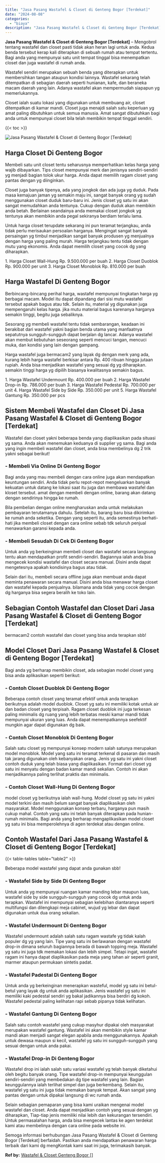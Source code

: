 ```yaml
---
title: "Jasa Pasang Wastafel & Closet di Genteng Bogor [Terdekat]"
date: "2024-08-08"
categories: 
  - "biaya"
description: "Jasa Pasang Wastafel & Closet di Genteng Bogor [Terdekat]. Semoga informasi berhubungan Jasa Pasang Wastafel & Closet di Genteng Bogor [Terdekat] berfaidah..."
---
```


**Jasa Pasang Wastafel & Closet di Genteng Bogor \[Terdekat\]** – Mengobrol tentang wastafel dan closet pasti tidak akan heran lagi untuk anda. Kedua benda tersebut kerap kali diterapkan di sebuah rumah atau tempat tertentu. Bagi anda yang mempunyai satu unit tempat tinggal bisa menempatkan closet dan juga wastafel di rumah anda.

Wastafel sendiri merupakan sebuah benda yang diterapkan untuk membersihkan tangan ataupun kondisi lainnya. Wastafel sekarang telah ditempatkan di sebagian daerah seperti hunianan, kafe, dan beraneka macam daerah yang lain. Adanya wastafel akan mempermudah siapapun yg memerlukannya.

Closet ialah suatu lokasi yang digunakan untuk membuang air, closet ditempatkan di kamar mandi. Closet juga menajdi salah satu keperluan yg amat paling dibutuhkan untuk semua manusia. Amat sangat dibutuhkan bagi anda untuk mempunyai closet bila telah membikin tempat tinggal sendiri.

{{< toc >}}

![Jasa Pasang Wastafel & Closet di Genteng Bogor [Terdekat]](/images/wastafel-closet-murah62.png)

## Harga Closet Di Genteng Bogor

Membeli satu unit closet tentu seharusnya memperhatikan kelas harga yang wajib dibayarkan. Tips closet mempunyai merk dan jenisnya sendiri-sendiri yg menjadi bagian tolok ukur harga. Anda dapat memilih ragam closet yang pantas dengan yg diinginkan.

Closet juga banyak tipenya, ada yang jongkok dan ada juga yg duduk. Pada masa kemajuan jaman yg semakin maju ini, sangat banyak orang yg sudah menggunakan closet duduk baru-baru ini. Jenis closet yg satu ini akan sangat memudahkan anda tentunya. Cukup dengan duduk akan membikin anda betah. Berlainan seandainya anda memakai closet jongkok yg tentunya akan membikin anda pegal sekiranya berdiam terlalu lama.

Untuk harga closet terupdate sekarang ini pun teramat terjangkau, anda tidak perlu merisaukan persoalan harganya. Mengingat sangat banyak persaingan yg timbul menjadikan sangat banyak produsen yg menjualnya dengan harga yang paling murah. Harga terjangkau tentu tidak dengan mutu yang ekonomis. Anda dapat memilih closet yang cocok dg yang diharapkan.

1\. Harga Closet Wall-Hung Rp. 9.500.000 per buah 2. Harga Closet Duoblok Rp. 900.000 per unit 3. Harga Closet Monoblok Rp. 810.000 per buah

## Harga Wastafel Di Genteng Bogor

Berbincang-bincang perihal harga, wastafel mempunyai tingkatan harga yg berbagai macam. Model itu dapat dipandang dari sisi mutu wastafel tersebut apakah bagus atau tdk. Selain itu, material yg digunakan juga mempengaruhi kelas harga. jika mutu material bagus karenanya harganya semakin tinggi, begitu juga sebaliknya.

Sesorang yg membeli wastafel tentu tidak sembarangan, keadaan ini berakibat dari wastafel yakni bagian benda utama yang manfaatnya sepatutnya sungguh-sungguh dapat berjalan dg lancar. Adanya wastafel akan membut kebutuhan seseorang seperti mencuci tangan, mencuci muka, dan kondisi yang lain dengan gampang.

Harga wastafel juga bermacam2 yang layak dg dengan merk yang ada, kurang lebih harga wastafel berkisar antara Rp. 400 ribuan hingga jutaan rupiah. Anda bisa menjadikan wastafel yang sesuai dg yg diharapkan. semakin tinggi harga yg dipilih biasanya kwalitasnya semakin bagus.

1\. Harga Wastafel Undermount Rp. 400.000 per buah 2. Harga Wastafel Drop-in Rp. 786.000 per buah 3. Harga Wastafel Pedestal Rp. 700.000 per unit 4. Harga Wastafel Side by Side Rp. 350.000 per unit 5. Harga Wastafel Gantung Rp. 350.000 per pcs

## Sistem Membeli Wastafel dan Closet Di Jasa Pasang Wastafel & Closet di Genteng Bogor \[Terdekat\]

Wastafel dan closet yakni beberapa benda yang diaplikasikan pada situasi yg sama. Anda akan menemukan keduanya di supplier yg sama. Bagi anda yang ingin membeli wastafel dan closet, anda bisa membelinya dg 2 trik yakni sebagai berikut!

### \- Membeli Via Online Di Genteng Bogor

Bagi anda yang mau membeli dengan cara online juga akan mendapatkan keuntungan sendiri. Anda tidak perlu repot-repot mengeluarkan banyak kekuatan untuk datang ke lokasi saat itu juga dan membawa wastafel dan kloset tersebut. amat dengan membeli dengan online, barang akan datang dengan sendirinya hingga ke rumah.

Bila pembelian dengan online mengharuskan anda untuk melakukan pembayaran terutamanya dahulu. Setelah itu, barang baru bisa dikirimkan ke rumah anda seketika. Dengan yang seperti itu, anda semestinya berhati-hati jika membeli closet dengan cara online sebab tdk seluruh penjual menawarkan garansi kepada anda.

### \- Membeli Sesudah Di Cek Di Genteng Bogor

Untuk anda yg berkeinginan membeli closet dan wastafel secara langsung tentu akan mendapatkan profit sendiri-sendiri. Bagiannya ialah anda bisa mengecek kondisi wastafel dan closet secara manual. Disini anda dapat mengetesnya apakah kondisinya bagus atau tidak.

Selain dari itu, membeli secara offline juga akan membuat anda dapat meminta penawaran secara manual. Disini anda bisa menawar harga closet dan wastafel kepada penjualnya. bilamana anda tidak yang cocok dengan dg harganya bisa segera beralih ke toko lain.

## Sebagian Contoh Wastafel dan Closet Dari Jasa Pasang Wastafel & Closet di Genteng Bogor \[Terdekat\]

bermacam2 contoh wastafel dan closet yang bisa anda terapkan sbb!

## Model Closet Dari Jasa Pasang Wastafel & Closet di Genteng Bogor \[Terdekat\]

Bagi anda yg berharap membikin closet, ada sebagian model closet yang bisa anda aplikasikan seperti berikut:

### \- Contoh Closet Duoblok Di Genteng Bogor

Beberapa contoh closet yang teramat efektif untuk anda terapkan berikutnya adalah model duoblok. Closet yg satu ini memiliki kotak untuk air dan badan closet yang terpisah. Ragam closet duoblok ini juga terkesan paling minimalis dg ruang yang lebih terbatas meski kamar mandi tidak mempunyai ukuran yang luas. Anda dapat menempatkannya seefektif mungkin agar dapat digunakan dg baik.

### \- Contoh Closet Monoblok Di Genteng Bogor

Salah satu closet yg mempunyai konsep modern salah satunya merupakan model monoblok. Model yang satu ini teramat terkenal di pasaran dan masih tak jarang digunakan oleh kebanyakan orang. Jenis yg satu ini yakni closet contoh duduk yang telah biasa yang diaplikasikan. Format dari closet yg satu ini menyatu dengan badan kamar mandi sekalian. Contoh ini akan menjadikannya paling terlihat praktis dan minimalis.

### \- Contoh Closet Wall-Hung Di Genteng Bogor

model closet yg berikutnya ialah wall-hung. Model closet yg satu ini yakni model terkini dan masih belum sangat banyak diaplikasikan oleh masyarakat. Model menggunakan konsep terbaru, harganya pun masih cukup mahal. Contoh yang satu ini telah banyak diterapkan pada hunian-rumah minimalis. Bagi anda yang berharap mengaplikasikan model closet yg satu ini bisa memperolehnya di agen terdekat atau dengan online.

## Contoh Wastafel Dari Jasa Pasang Wastafel & Closet di Genteng Bogor \[Terdekat\]

{{< table-tables table="table2" >}}

Beberapa model wastafel yang dapat anda gunakan sbb!

### \- Wastafel Side by Side Di Genteng Bogor

Untuk anda yg mempunyai ruangan kamar manding lebar maupun luas, wastafel side by side sungguh-sungguh yang cocok dg untuk anda terapkan. Wastafel ini mempunyai sebagian kelebihan diantaranya seperti multifungsi dan dilengkapi meja cabinet, wujud yg lebar dan dapat digunakan untuk dua orang sekalian.

### \- Wastafel Undermount Di Genteng Bogor

Wastafel undermount adalah salah satu ragam wastafe yg tidak kalah populer dg yg yang lain. Tipe yang satu ini berlawanan dengan wastafel drop-in dimana seluruh bagiannya berada di bawah topping meja. Wastafel yg satu ini juga tdk memakan lokasi dan lebih simpel. Tetapi ingat, wastafel ragam ini hanya dapat diaplikasikan pada meja yang tahan air seperti granit, marmer ataupun permukaan sintetis padat.

### \- Wastafel Padestal Di Genteng Bogor

Untuk anda yg berkeinginan menerapkan wasteful, model yg satu ini betul-betul yang layak dg untuk anda aplikasikan. Jenis wastafel yg satu ini memiliki kaki pedestal sendiri yg bakal jadikannya bisa berdiri dg kokoh. Wastafel pedestal paling kelihatan rapi sebab pipanya tidak kelihatan.

### \- Wastafel Gantung Di Genteng Bogor

Salah satu contoh wastafel yang cukup masyhur dipakai oleh masyarakat merupakan wastafel gantung. Wastafel ini akan membikin style kamar mandi akan menjadi sangat elegan apabila anda menggunakannya. Apakah untuk dewasa maupun si kecil, wastafel yg satu ini sungguh-sungguh yang sesuai dengan untuk anda pakai.

### \- Wastafel Drop-in Di Genteng Bogor

Wastafel drop ini ialah salah satu variasi wastafel yg telah banyak diketahui oleh begitu banyak orang. Tipe wastafel drop-in mempunyai keunggulan sendiri-sendiri yang membedakan dg tipe wastafel yang lain. Bagian keunggulannya ialah terlihat simpel dan juga berkembang. Selain itu, wastafel yg satu ini juga tidak memakan banyak tempat. Akan sangat yang pantas dengan untuk dipakai langsung di wc rumah anda.

Selain sebagian pemaparan yang bisa kami uraikan mengenai model wastafel dan closet. Anda dapat menjadikan contoh yang sesuai dengan yg diharapkan, Tiap-tiap jenis memiliki nilai lebih dan kekurangan tersendiri. Untuk permasalahan harga, anda bisa mengecek lantas ke agen terdekat kami atau membelinya dengan cara online pada website ini.

Semoga informasi berhubungan Jasa Pasang Wastafel & Closet di Genteng Bogor \[Terdekat\] berfaidah. Pastikan anda mendapatkan penawaran harga terbaik dari kami dg mengKontak kami saat ini juga, terimakasih banyak.

**Ref by:** [Wastafel & Closet Genteng Bogor []](https://id.wikipedia.org/wiki/Wastafel)
